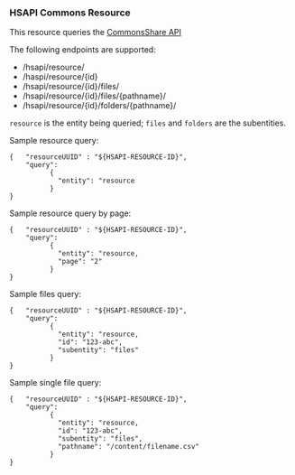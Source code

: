 ### HSAPI Commons Resource

This resource queries the [CommonsShare API](https://beta.commonsshare.org/)

The following endpoints are supported:
* /hsapi/resource/
* /haspi/resource/{id}
* /hsapi/resource/{id}/files/
* /hsapi/resource/{id}/files/{pathname}/
* /hsapi/resource/{id}/folders/{pathname}/

`resource` is the entity being queried; `files` and `folders` are the subentities.  

Sample resource query:
```
{   "resourceUUID" : "${HSAPI-RESOURCE-ID}",
    "query": 
          {  
  	        "entity": "resource
          }
}
```

Sample resource query by page:
```
{   "resourceUUID" : "${HSAPI-RESOURCE-ID}",
    "query": 
          {  
  	        "entity": "resource,
  	        "page": "2"
          }
}
```

Sample files query:
```
{   "resourceUUID" : "${HSAPI-RESOURCE-ID}",
    "query": 
          {  
  	        "entity": "resource,
  	        "id": "123-abc",
  	        "subentity": "files"
          }
}
```

Sample single file query:
```
{   "resourceUUID" : "${HSAPI-RESOURCE-ID}",
    "query": 
          {  
  	        "entity": "resource,
  	        "id": "123-abc",
  	        "subentity": "files",
  	        "pathname": "/content/filename.csv"
          }
}
```